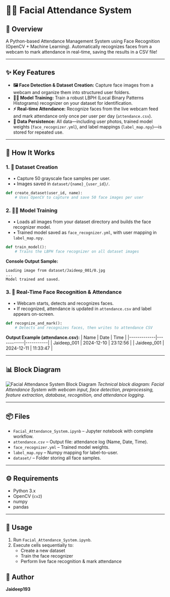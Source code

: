 # 🧑‍💻 Facial Attendance System

## 👀 Overview
A Python-based Attendance Management System using Face Recognition (OpenCV + Machine Learning). Automatically recognizes faces from a webcam to mark attendance in real-time, saving the results in a CSV file!

---

## ✨ Key Features
- **🖼️ Face Detection & Dataset Creation:** Capture face images from a webcam and organize them into structured user folders.
- **🧑‍🏫 Model Training:** Train a robust LBPH (Local Binary Patterns Histograms) recognizer on your dataset for identification.
- **⚡ Real-time Attendance:** Recognize faces from the live webcam feed and mark attendance only once per user per day (`attendance.csv`).
- **📁 Data Persistence:** All data—including user photos, trained model weights (`face_recognizer.yml`), and label mappings (`label_map.npy`)—is stored for repeated use.

---

## 🔬 How It Works

### 1. 📸 Dataset Creation
- • Capture 50 grayscale face samples per user.
- • Images saved in `dataset/{name}_{user_id}/`.

```python
def create_dataset(user_id, name):
    # Uses OpenCV to capture and save 50 face images per user
```

### 2. 🏋️‍♂️ Model Training
- • Loads all images from your dataset directory and builds the face recognizer model.
- • Trained model saved as `face_recognizer.yml`, with user mapping in `label_map.npy`.

```python
def train_model():
    # Trains the LBPH face recognizer on all dataset images
```

**Console Output Sample:**
```
Loading image from dataset/Jaideep_001/0.jpg
...
Model trained and saved.
```

### 3. 🤳 Real-Time Face Recognition & Attendance
- • Webcam starts, detects and recognizes faces.
- • If recognized, attendance is updated in `attendance.csv` and label appears on-screen.

```python
def recognize_and_mark():
    # Detects and recognizes faces, then writes to attendance CSV
```

**Output Example (attendance.csv):**
| Name        | Date       | Time     |
|-------------|------------|-----------|
| Jaideep_001 | 2024-12-10 | 23:12:56 |
| Jaideep_001 | 2024-12-11 | 11:33:47 |

---

## 📊 Block Diagram
![Facial Attendance System Block Diagram](https://user-gen-media-assets.s3.amazonaws.com/gpt4o_images/f23d9994-6bda-4ea5-a596-1600de3b31a0.png)
*Technical block diagram: Facial Attendance System with webcam input, face detection, preprocessing, feature extraction, database, recognition, and attendance logging.*

---

## 📦 Files
- `Facial_Attendance_System.ipynb` – Jupyter notebook with complete workflow.
- `attendance.csv` – Output file: attendance log (Name, Date, Time).
- `face_recognizer.yml` – Trained model weights.
- `label_map.npy` – Numpy mapping for label-to-user.
- `dataset/` – Folder storing all face samples.

---

## ⚙️ Requirements
- Python 3.x
- OpenCV (`cv2`)
- numpy
- pandas

---

## 🚀 Usage
1. Run `Facial_Attendance_System.ipynb`.
2. Execute cells sequentially to:
    - Create a new dataset
    - Train the face recognizer
    - Perform live face recognition & mark attendance

## 👤 Author
**Jaideep193**

